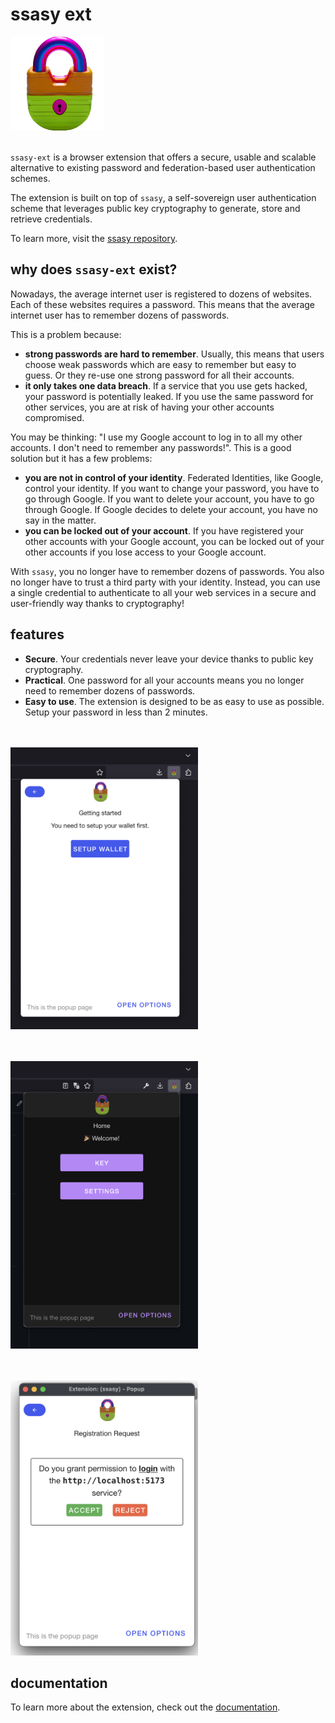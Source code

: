 # ssasy ext

<img src="./extension/assets/logo.png" width="150">
<br><br>

`ssasy-ext` is a browser extension that offers a secure, usable and scalable alternative to existing password and federation-based user authentication schemes.

The extension is built on top of `ssasy`, a self-sovereign user authentication scheme that leverages public key cryptography to generate, store and retrieve credentials.

To learn more, visit the [ssasy repository](https://github.com/this-oliver/ssasy).

## why does `ssasy-ext` exist?

Nowadays, the average internet user is registered to dozens of websites. Each of these websites requires a password. This means that the average internet user has to remember dozens of passwords.

This is a problem because:

- **strong passwords are hard to remember**. Usually, this means that users choose weak passwords which are easy to remember but easy to guess. Or they re-use one strong password for all their accounts.
- **it only takes one data breach**. If a service that you use gets hacked, your password is potentially leaked. If you use the same password for other services, you are at risk of having your other accounts compromised.

You may be thinking: "I use my Google account to log in to all my other accounts. I don't need to remember any passwords!". This is a good solution but it has a few problems:

- **you are not in control of your identity**. Federated Identities, like Google, control your identity. If you want to change your password, you have to go through Google. If you want to delete your account, you have to go through Google. If Google decides to delete your account, you have no say in the matter.
- **you can be locked out of your account**. If you have registered your other accounts with your Google account, you can be locked out of your other accounts if you lose access to your Google account.

With `ssasy`, you no longer have to remember dozens of passwords. You also no longer have to trust a third party with your identity. Instead, you can use a single credential to authenticate to all your web services in a secure and user-friendly way thanks to cryptography!

## features

- **Secure**. Your credentials never leave your device thanks to public key cryptography.
- **Practical**. One password for all your accounts means you no longer need to remember dozens of passwords.
- **Easy to use**. The extension is designed to be as easy to use as possible. Setup your password in less than 2 minutes.

<br><br>
<img src="./docs/assets/ssasy-setup.png" width="300" alt="setting up key">

<br><br>
<img src="./docs/assets/ssasy-home.png" width="300" alt="home page">

<br><br>
<img src="./docs/assets/ssasy-request.png" width="300" alt="aithentication request">

## documentation

To learn more about the extension, check out the [documentation](docs/index.md).
